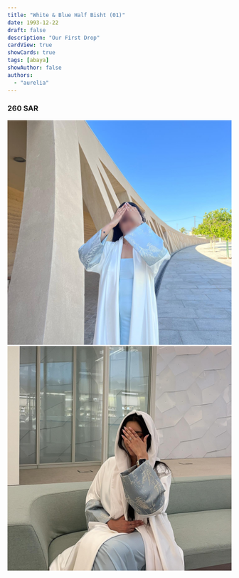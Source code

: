```yaml
---
title: "White & Blue Half Bisht (01)"
date: 1993-12-22
draft: false
description: "Our First Drop"
cardView: true
showCards: true
tags: [abaya]
showAuthor: false
authors:
  - "aurelia"
---
```


### 260 SAR

![Example](img/2024-06-04_22-37-29_UTC_1.jpg)
![Example](img/2024-06-04_22-38-18_UTC_2.jpg)
